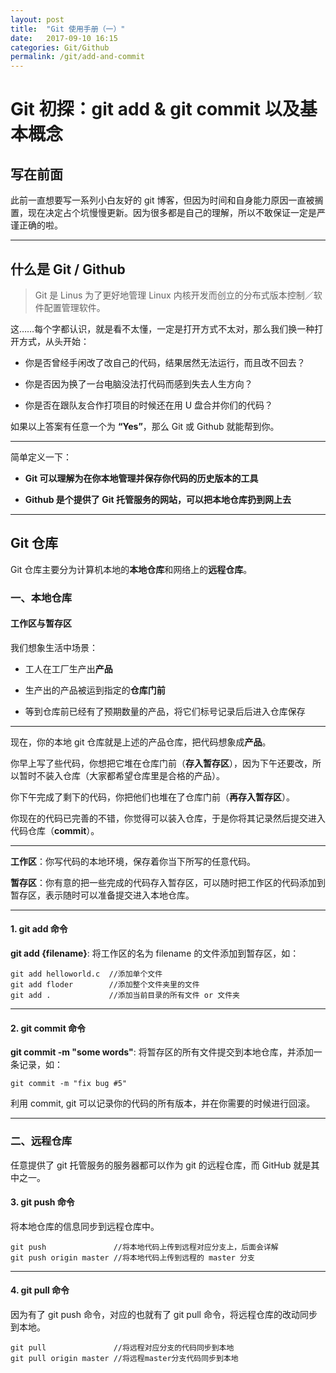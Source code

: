 ```yaml
---
layout: post
title:  "Git 使用手册（一）"
date:   2017-09-10 16:15
categories: Git/Github
permalink: /git/add-and-commit
---
```


# Git 初探：git add & git commit 以及基本概念

## 写在前面

此前一直想要写一系列小白友好的 git 博客，但因为时间和自身能力原因一直被搁置，现在决定占个坑慢慢更新。因为很多都是自己的理解，所以不敢保证一定是严谨正确的啦。

---

## 什么是 Git / Github

> Git 是 Linus 为了更好地管理 Linux 内核开发而创立的分布式版本控制／软件配置管理软件。

这……每个字都认识，就是看不太懂，一定是打开方式不太对，那么我们换一种打开方式，从头开始：

* 你是否曾经手闲改了改自己的代码，结果居然无法运行，而且改不回去？

* 你是否因为换了一台电脑没法打代码而感到失去人生方向？

* 你是否在跟队友合作打项目的时候还在用 U 盘合并你们的代码？

如果以上答案有任意一个为 **“Yes”**，那么 Git 或 Github 就能帮到你。

---

简单定义一下：

* **Git 可以理解为在你本地管理并保存你代码的历史版本的工具**

* **Github 是个提供了 Git 托管服务的网站，可以把本地仓库扔到网上去**

---

## Git 仓库

Git 仓库主要分为计算机本地的**本地仓库**和网络上的**远程仓库**。

### 一、本地仓库

#### 工作区与暂存区

我们想象生活中场景：

* 工人在工厂生产出**产品**

* 生产出的产品被运到指定的**仓库门前**

* 等到仓库前已经有了预期数量的产品，将它们标号记录后后进入仓库保存

---

现在，你的本地 git 仓库就是上述的产品仓库，把代码想象成**产品**。

你早上写了些代码，你想把它堆在仓库门前（**存入暂存区**），因为下午还要改，所以暂时不装入仓库（大家都希望仓库里是合格的产品）。

你下午完成了剩下的代码，你把他们也堆在了仓库门前（**再存入暂存区**）。

你现在的代码已完善的不错，你觉得可以装入仓库，于是你将其记录然后提交进入代码仓库（**commit**）。

---

**工作区**：你写代码的本地环境，保存着你当下所写的任意代码。

**暂存区**：你有意的把一些完成的代码存入暂存区，可以随时把工作区的代码添加到暂存区，表示随时可以准备提交进入本地仓库。

---

#### 1. git add 命令

**git add {filename}**: 将工作区的名为 filename 的文件添加到暂存区，如：

```
git add helloworld.c  //添加单个文件
git add floder        //添加整个文件夹里的文件
git add .             //添加当前目录的所有文件 or 文件夹
```

---

#### 2. git commit 命令

**git commit -m "some words"**: 将暂存区的所有文件提交到本地仓库，并添加一条记录，如：

```
git commit -m "fix bug #5"
```

利用 commit, git 可以记录你的代码的所有版本，并在你需要的时候进行回滚。

---

### 二、远程仓库

任意提供了 git 托管服务的服务器都可以作为 git 的远程仓库，而 GitHub 就是其中之一。


#### 3. git push 命令

将本地仓库的信息同步到远程仓库中。

```
git push               //将本地代码上传到远程对应分支上，后面会详解
git push origin master //将本地代码上传到远程的 master 分支
```

---

#### 4. git pull 命令

因为有了 git push 命令，对应的也就有了 git pull 命令，将远程仓库的改动同步到本地。

```
git pull               //将远程对应分支的代码同步到本地
git pull origin master //将远程master分支代码同步到本地
```